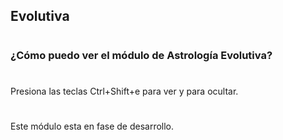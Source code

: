 ## Evolutiva
#
### ¿Cómo puedo ver el módulo de Astrología Evolutiva?
#
Presiona las teclas Ctrl+Shift+e para ver y para ocultar.
#
Este módulo esta en fase de desarrollo.
#
